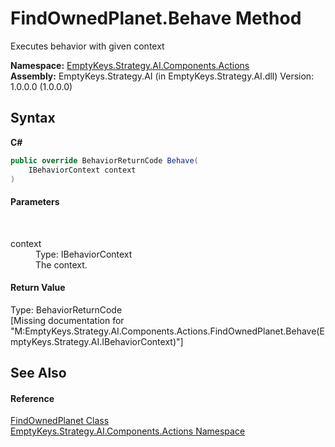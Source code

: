 # FindOwnedPlanet.Behave Method 
 

Executes behavior with given context

**Namespace:**&nbsp;<a href="N_EmptyKeys_Strategy_AI_Components_Actions">EmptyKeys.Strategy.AI.Components.Actions</a><br />**Assembly:**&nbsp;EmptyKeys.Strategy.AI (in EmptyKeys.Strategy.AI.dll) Version: 1.0.0.0 (1.0.0.0)

## Syntax

**C#**<br />
``` C#
public override BehaviorReturnCode Behave(
	IBehaviorContext context
)
```


#### Parameters
&nbsp;<dl><dt>context</dt><dd>Type: IBehaviorContext<br />The context.</dd></dl>

#### Return Value
Type: BehaviorReturnCode<br />\[Missing <returns> documentation for "M:EmptyKeys.Strategy.AI.Components.Actions.FindOwnedPlanet.Behave(EmptyKeys.Strategy.AI.IBehaviorContext)"\]

## See Also


#### Reference
<a href="T_EmptyKeys_Strategy_AI_Components_Actions_FindOwnedPlanet">FindOwnedPlanet Class</a><br /><a href="N_EmptyKeys_Strategy_AI_Components_Actions">EmptyKeys.Strategy.AI.Components.Actions Namespace</a><br />